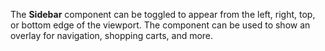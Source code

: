 The **Sidebar** component can be toggled to appear from the left, right, top, or bottom edge of the viewport.
The component can be used to show an overlay for navigation, shopping carts, and more.
